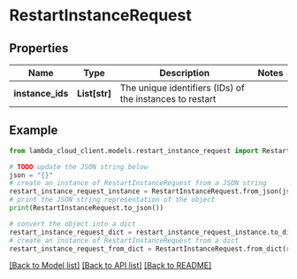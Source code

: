# RestartInstanceRequest


## Properties

Name | Type | Description | Notes
------------ | ------------- | ------------- | -------------
**instance_ids** | **List[str]** | The unique identifiers (IDs) of the instances to restart | 

## Example

```python
from lambda_cloud_client.models.restart_instance_request import RestartInstanceRequest

# TODO update the JSON string below
json = "{}"
# create an instance of RestartInstanceRequest from a JSON string
restart_instance_request_instance = RestartInstanceRequest.from_json(json)
# print the JSON string representation of the object
print(RestartInstanceRequest.to_json())

# convert the object into a dict
restart_instance_request_dict = restart_instance_request_instance.to_dict()
# create an instance of RestartInstanceRequest from a dict
restart_instance_request_from_dict = RestartInstanceRequest.from_dict(restart_instance_request_dict)
```
[[Back to Model list]](../README.md#documentation-for-models) [[Back to API list]](../README.md#documentation-for-api-endpoints) [[Back to README]](../README.md)


